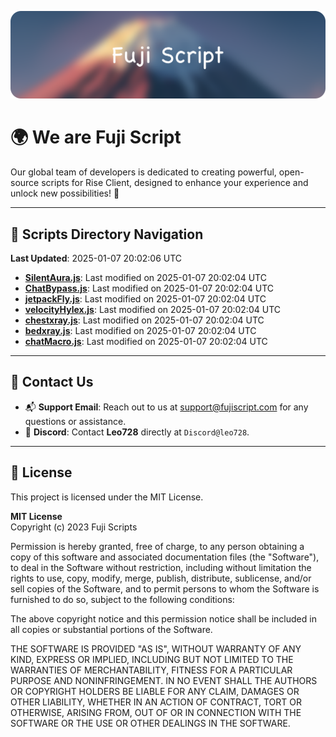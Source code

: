 ![Banner](.github/b.webp)

# 🌍 **We are Fuji Script**

Our global team of developers is dedicated to creating powerful, open-source scripts for Rise Client, designed to enhance your experience and unlock new possibilities! 🌟

---
<!-- SCRIPTS_NAVIGATION_START -->
## 📂 **Scripts Directory Navigation**

**Last Updated**: 2025-01-07 20:02:06 UTC

- **[SilentAura.js](scripts/SilentAura.js)**: Last modified on 2025-01-07 20:02:04 UTC
- **[ChatBypass.js](scripts/ChatBypass.js)**: Last modified on 2025-01-07 20:02:04 UTC
- **[jetpackFly.js](scripts/jetpackFly.js)**: Last modified on 2025-01-07 20:02:04 UTC
- **[velocityHylex.js](scripts/velocityHylex.js)**: Last modified on 2025-01-07 20:02:04 UTC
- **[chestxray.js](scripts/chestxray.js)**: Last modified on 2025-01-07 20:02:04 UTC
- **[bedxray.js](scripts/bedxray.js)**: Last modified on 2025-01-07 20:02:04 UTC
- **[chatMacro.js](scripts/chatMacro.js)**: Last modified on 2025-01-07 20:02:04 UTC

<!-- SCRIPTS_NAVIGATION_END -->

---

## 💬 **Contact Us**  
- 📬 **Support Email**: Reach out to us at [support@fujiscript.com](mailto:support@fujiscript.com) for any questions or assistance.  
- 💬 **Discord**: Contact **Leo728** directly at `Discord@leo728`.

---

## 📜 **License**

This project is licensed under the MIT License.  

**MIT License**  
Copyright (c) 2023 Fuji Scripts  

Permission is hereby granted, free of charge, to any person obtaining a copy of this software and associated documentation files (the "Software"), to deal in the Software without restriction, including without limitation the rights to use, copy, modify, merge, publish, distribute, sublicense, and/or sell copies of the Software, and to permit persons to whom the Software is furnished to do so, subject to the following conditions:  

The above copyright notice and this permission notice shall be included in all copies or substantial portions of the Software.  

THE SOFTWARE IS PROVIDED "AS IS", WITHOUT WARRANTY OF ANY KIND, EXPRESS OR IMPLIED, INCLUDING BUT NOT LIMITED TO THE WARRANTIES OF MERCHANTABILITY, FITNESS FOR A PARTICULAR PURPOSE AND NONINFRINGEMENT. IN NO EVENT SHALL THE AUTHORS OR COPYRIGHT HOLDERS BE LIABLE FOR ANY CLAIM, DAMAGES OR OTHER LIABILITY, WHETHER IN AN ACTION OF CONTRACT, TORT OR OTHERWISE, ARISING FROM, OUT OF OR IN CONNECTION WITH THE SOFTWARE OR THE USE OR OTHER DEALINGS IN THE SOFTWARE.  
